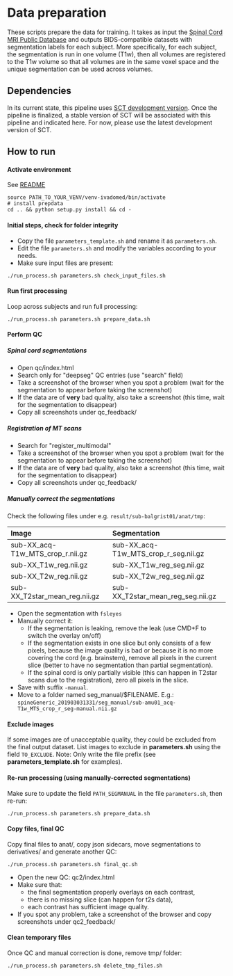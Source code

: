 # Data preparation

These scripts prepare the data for training. It takes as input the [Spinal Cord MRI Public Database](https://osf.io/76jkx/) and outputs BIDS-compatible datasets with segmentation labels for each subject. More specifically, for each subject, the segmentation is run in one volume (T1w), then all volumes are registered to the T1w volume so that all volumes are in the same voxel space and the unique segmentation can be used across volumes.

## Dependencies

In its current state, this pipeline uses [SCT development version](https://github.com/neuropoly/spinalcordtoolbox#install-from-github-development). Once the pipeline is finalized, a stable version of SCT will be associated with this pipeline and indicated here. For now, please use the latest development version of SCT.

## How to run

#### Activate environment

See [README](../README.md)
~~~
source PATH_TO_YOUR_VENV/venv-ivadomed/bin/activate
# install prepdata
cd .. && python setup.py install && cd -
~~~

#### Initial steps, check for folder integrity

- Copy the file `parameters_template.sh` and rename it as `parameters.sh`.
- Edit the file `parameters.sh` and modify the variables according to your needs.
- Make sure input files are present:
~~~
./run_process.sh parameters.sh check_input_files.sh
~~~

#### Run first processing

Loop across subjects and run full processing:

~~~
./run_process.sh parameters.sh prepare_data.sh
~~~

#### Perform QC

##### Spinal cord segmentations

- Open qc/index.html
- Search only for "deepseg" QC entries (use "search" field)
- Take a screenshot of the browser when you spot a problem (wait for the segmentation to appear before taking the screenshot)
- If the data are of **very** bad quality, also take a screenshot (this time, wait for the segmentation to disappear)
- Copy all screenshots under qc_feedback/

##### Registration of MT scans

- Search for "register_multimodal"
- Take a screenshot of the browser when you spot a problem (wait for the segmentation to appear before taking the screenshot)
- If the data are of **very** bad quality, also take a screenshot (this time, wait for the segmentation to disappear)
- Copy all screenshots under qc_feedback/

##### Manually correct the segmentations

Check the following files under e.g. `result/sub-balgrist01/anat/tmp`:

| Image  | Segmentation  |
|:---|:---|
| sub-XX_acq-T1w_MTS_crop_r.nii.gz | sub-XX_acq-T1w_MTS_crop_r_seg.nii.gz|
| sub-XX_T1w_reg.nii.gz | sub-XX_T1w_reg_seg.nii.gz |
| sub-XX_T2w_reg.nii.gz | sub-XX_T2w_reg_seg.nii.gz |
| sub-XX_T2star_mean_reg.nii.gz | sub-XX_T2star_mean_reg_seg.nii.gz |

- Open the segmentation with `fsleyes`
- Manually correct it:
  - If the segmentation is leaking, remove the leak (use CMD+F to switch the overlay on/off)
  - If the segmentation exists in one slice but only consists of a few pixels, because the image quality is bad or because it is no more covering the cord (e.g. brainstem), remove all pixels in the current slice (better to have no segmentation than partial segmentation).
  - If the spinal cord is only partially visible (this can happen in T2star scans due to the registration), zero all pixels in the slice.
- Save with suffix `-manual`.
- Move to a folder named seg_manual/$FILENAME. E.g.: `spineGeneric_201903031331/seg_manual/sub-amu01_acq-T1w_MTS_crop_r_seg-manual.nii.gz`

#### Exclude images

If some images are of unacceptable quality, they could be excluded from the final output dataset. List images to exclude in **parameters.sh** using the field `TO_EXCLUDE`. Note: Only write the file prefix (see **parameters_template.sh** for examples).

#### Re-run processing (using manually-corrected segmentations)

Make sure to update the field `PATH_SEGMANUAL` in the file `parameters.sh`, then re-run:

~~~
./run_process.sh parameters.sh prepare_data.sh
~~~

#### Copy files, final QC

Copy final files to anat/, copy json sidecars, move segmentations to derivatives/ and generate another QC:

~~~
./run_process.sh parameters.sh final_qc.sh
~~~

- Open the new QC: qc2/index.html
- Make sure that:
  - the final segmentation properly overlays on each contrast,
  - there is no missing slice (can happen for t2s data),
  - each contrast has sufficient image quality.
- If you spot any problem, take a screenshot of the browser and copy screenshots under qc2_feedback/

#### Clean temporary files

Once QC and manual correction is done, remove tmp/ folder:

~~~
./run_process.sh parameters.sh delete_tmp_files.sh
~~~
